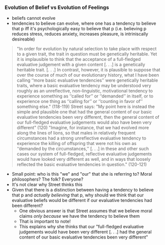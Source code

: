 ### Evolution of Belief vs Evolution of Feelings
  - beliefs cannot evolve
  - tendencies to believe can evolve, where one has a tendency to believe that p iff it's psychologically easy to believe that p (i.e. believing p reduces stress, reduces anxiety, increases pleasure, is intriniscally desireable)
  
  > "In order for evolution by natural selection to take place with respect to a given trait, the trait in question must be genetically heritable. Yet it is implausible to think that the acceptance of a full-fledged evaluative judgement with a given content [. . .] is a genetically heritable trait. [. . .] In contrast, however, it is plausible to suppose that over the course of much of our evolutionary history, what I have been calling ‘‘more basic evaluative tendencies’’ were genetically heritable traits, where a basic evaluative tendency may be understood very roughly as an unreflective, non-linguistic, motivational tendency to experience something as ‘‘called for’’ or ‘‘demanded’’ in itself, or to experience one thing as ‘‘calling for’’ or ‘‘counting in favor of’’ something else." (118-119)
  > Street says: "My point here is instead the simple and plausible one that had the general content of our basic evaluative tendencies been very different, then the general content of our full-fledged evaluative judgements would also have been very different" (120)
  > "Imagine, for instance, that we had evolved more along the lines of lions, so that males in relatively frequent circumstances had a strong unreflective evaluative tendency to experience the killing of offspring that were not his own as ‘‘demanded by the circumstances,’’ [. . .]  in these and other such cases our system of full-fledged, reflective evaluative judgements would have looked very different as well, and in ways that loosely reflected the basic evaluative tendencies in question." (120-121)
  - Small point: who is this "we" and "our" that she is referring to? Moral philosophers? The folk? Everyone?
  - It's not clear why Street thinks this
  - Given that there is a distinction between having a tendency to believe that p and *actually believing* that p, why should we think that our evaluative beliefs would be different if our evaluative tendencies had been different?
    - One obvious answer is that Street assumes that we believe moral claims *only because* we have the tendency to believe them
    - That is important to note!
    - This explains why she thinks that our "full-fledged evaluative judgements would have been very different [. . .] had the general content of our basic evaluative tendencies been very different"
